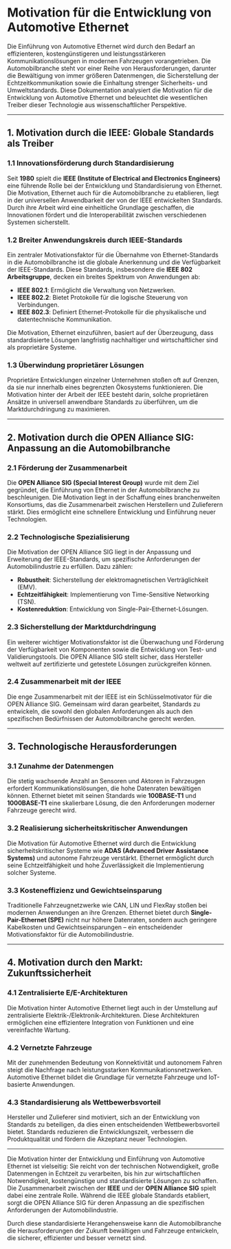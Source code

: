 # Motivation für die Entwicklung von Automotive Ethernet

Die Einführung von Automotive Ethernet wird durch den Bedarf an effizienteren, kostengünstigeren und leistungsstärkeren Kommunikationslösungen in modernen Fahrzeugen vorangetrieben. Die Automobilbranche steht vor einer Reihe von Herausforderungen, darunter die Bewältigung von immer größeren Datenmengen, die Sicherstellung der Echtzeitkommunikation sowie die Einhaltung strenger Sicherheits- und Umweltstandards. Diese Dokumentation analysiert die Motivation für die Entwicklung von Automotive Ethernet und beleuchtet die wesentlichen Treiber dieser Technologie aus wissenschaftlicher Perspektive.

---

## **1. Motivation durch die IEEE: Globale Standards als Treiber**

### 1.1 Innovationsförderung durch Standardisierung  
Seit **1980** spielt die **IEEE (Institute of Electrical and Electronics Engineers)** eine führende Rolle bei der Entwicklung und Standardisierung von Ethernet. Die Motivation, Ethernet auch für die Automobilbranche zu etablieren, liegt in der universellen Anwendbarkeit der von der IEEE entwickelten Standards. Durch ihre Arbeit wird eine einheitliche Grundlage geschaffen, die Innovationen fördert und die Interoperabilität zwischen verschiedenen Systemen sicherstellt.

### 1.2 Breiter Anwendungskreis durch IEEE-Standards  
Ein zentraler Motivationsfaktor für die Übernahme von Ethernet-Standards in die Automobilbranche ist die globale Anerkennung und die Verfügbarkeit der IEEE-Standards. Diese Standards, insbesondere die **IEEE 802 Arbeitsgruppe**, decken ein breites Spektrum von Anwendungen ab:
- **IEEE 802.1**: Ermöglicht die Verwaltung von Netzwerken.
- **IEEE 802.2**: Bietet Protokolle für die logische Steuerung von Verbindungen.
- **IEEE 802.3**: Definiert Ethernet-Protokolle für die physikalische und datentechnische Kommunikation.  

Die Motivation, Ethernet einzuführen, basiert auf der Überzeugung, dass standardisierte Lösungen langfristig nachhaltiger und wirtschaftlicher sind als proprietäre Systeme.

### 1.3 Überwindung proprietärer Lösungen  
Proprietäre Entwicklungen einzelner Unternehmen stoßen oft auf Grenzen, da sie nur innerhalb eines begrenzten Ökosystems funktionieren. Die Motivation hinter der Arbeit der IEEE besteht darin, solche proprietären Ansätze in universell anwendbare Standards zu überführen, um die Marktdurchdringung zu maximieren.

---

## **2. Motivation durch die OPEN Alliance SIG: Anpassung an die Automobilbranche**

### 2.1 Förderung der Zusammenarbeit  
Die **OPEN Alliance SIG (Special Interest Group)** wurde mit dem Ziel gegründet, die Einführung von Ethernet in der Automobilbranche zu beschleunigen. Die Motivation liegt in der Schaffung eines branchenweiten Konsortiums, das die Zusammenarbeit zwischen Herstellern und Zulieferern stärkt. Dies ermöglicht eine schnellere Entwicklung und Einführung neuer Technologien.

### 2.2 Technologische Spezialisierung  
Die Motivation der OPEN Alliance SIG liegt in der Anpassung und Erweiterung der IEEE-Standards, um spezifische Anforderungen der Automobilindustrie zu erfüllen. Dazu zählen:
- **Robustheit**: Sicherstellung der elektromagnetischen Verträglichkeit (EMV).
- **Echtzeitfähigkeit**: Implementierung von Time-Sensitive Networking (TSN).
- **Kostenreduktion**: Entwicklung von Single-Pair-Ethernet-Lösungen.

### 2.3 Sicherstellung der Marktdurchdringung  
Ein weiterer wichtiger Motivationsfaktor ist die Überwachung und Förderung der Verfügbarkeit von Komponenten sowie die Entwicklung von Test- und Validierungstools. Die OPEN Alliance SIG stellt sicher, dass Hersteller weltweit auf zertifizierte und getestete Lösungen zurückgreifen können.

### 2.4 Zusammenarbeit mit der IEEE  
Die enge Zusammenarbeit mit der IEEE ist ein Schlüsselmotivator für die OPEN Alliance SIG. Gemeinsam wird daran gearbeitet, Standards zu entwickeln, die sowohl den globalen Anforderungen als auch den spezifischen Bedürfnissen der Automobilbranche gerecht werden.

---

## **3. Technologische Herausforderungen**

### 3.1 Zunahme der Datenmengen  
Die stetig wachsende Anzahl an Sensoren und Aktoren in Fahrzeugen erfordert Kommunikationslösungen, die hohe Datenraten bewältigen können. Ethernet bietet mit seinen Standards wie **100BASE-T1** und **1000BASE-T1** eine skalierbare Lösung, die den Anforderungen moderner Fahrzeuge gerecht wird.

### 3.2 Realisierung sicherheitskritischer Anwendungen  
Die Motivation für Automotive Ethernet wird durch die Entwicklung sicherheitskritischer Systeme wie **ADAS (Advanced Driver Assistance Systems)** und autonome Fahrzeuge verstärkt. Ethernet ermöglicht durch seine Echtzeitfähigkeit und hohe Zuverlässigkeit die Implementierung solcher Systeme.

### 3.3 Kosteneffizienz und Gewichtseinsparung  
Traditionelle Fahrzeugnetzwerke wie CAN, LIN und FlexRay stoßen bei modernen Anwendungen an ihre Grenzen. Ethernet bietet durch **Single-Pair-Ethernet (SPE)** nicht nur höhere Datenraten, sondern auch geringere Kabelkosten und Gewichtseinsparungen – ein entscheidender Motivationsfaktor für die Automobilindustrie.

---

## **4. Motivation durch den Markt: Zukunftssicherheit**

### 4.1 Zentralisierte E/E-Architekturen  
Die Motivation hinter Automotive Ethernet liegt auch in der Umstellung auf zentralisierte Elektrik-/Elektronik-Architekturen. Diese Architekturen ermöglichen eine effizientere Integration von Funktionen und eine vereinfachte Wartung.

### 4.2 Vernetzte Fahrzeuge  
Mit der zunehmenden Bedeutung von Konnektivität und autonomem Fahren steigt die Nachfrage nach leistungsstarken Kommunikationsnetzwerken. Automotive Ethernet bildet die Grundlage für vernetzte Fahrzeuge und IoT-basierte Anwendungen.

### 4.3 Standardisierung als Wettbewerbsvorteil  
Hersteller und Zulieferer sind motiviert, sich an der Entwicklung von Standards zu beteiligen, da dies einen entscheidenden Wettbewerbsvorteil bietet. Standards reduzieren die Entwicklungszeit, verbessern die Produktqualität und fördern die Akzeptanz neuer Technologien.

---

Die Motivation hinter der Entwicklung und Einführung von Automotive Ethernet ist vielseitig: Sie reicht von der technischen Notwendigkeit, große Datenmengen in Echtzeit zu verarbeiten, bis hin zur wirtschaftlichen Notwendigkeit, kostengünstige und standardisierte Lösungen zu schaffen. Die Zusammenarbeit zwischen der **IEEE** und der **OPEN Alliance SIG** spielt dabei eine zentrale Rolle. Während die IEEE globale Standards etabliert, sorgt die OPEN Alliance SIG für deren Anpassung an die spezifischen Anforderungen der Automobilindustrie.

Durch diese standardisierte Herangehensweise kann die Automobilbranche die Herausforderungen der Zukunft bewältigen und Fahrzeuge entwickeln, die sicherer, effizienter und besser vernetzt sind.